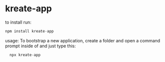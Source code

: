 # kreate-app

to install run: 

```js
npm install kreate-app
```

usage:
To bootstrap a new application, create a folder and open a command prompt inside of and just type this:

```js
  npx kreate-app
```
